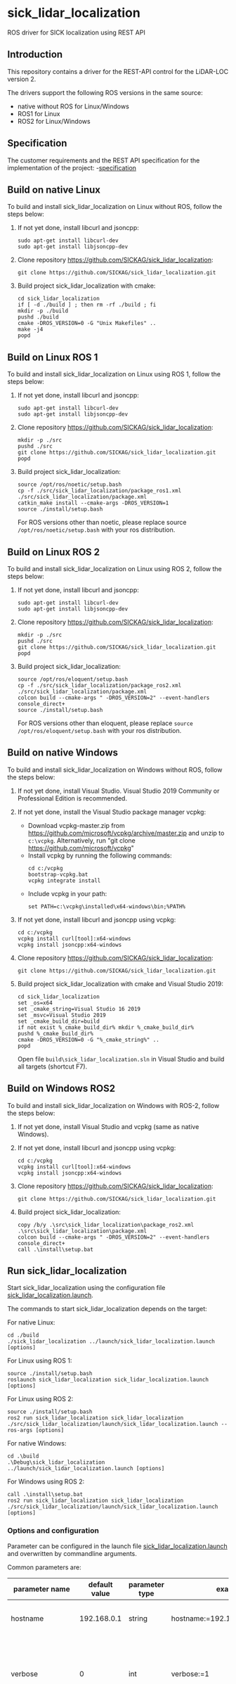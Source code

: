 # sick_lidar_localization

ROS driver for SICK localization using REST API

## Introduction

This repository contains a driver for the REST-API control for the LiDAR-LOC version 2. 

The drivers support the following ROS versions in the same source:

* native without ROS for Linux/Windows
* ROS1 for Linux
* ROS2 for Linux/Windows

## Specification

The customer requirements and the REST API specification for the implementation of the project:
-[specification](doc/specifications/README.md)

## Build on native Linux

To build and install sick_lidar_localization on Linux without ROS, follow the steps below:

1. If not yet done, install libcurl and jsoncpp:
    ```
    sudo apt-get install libcurl-dev
    sudo apt-get install libjsoncpp-dev
    ```
2. Clone repository https://github.com/SICKAG/sick_lidar_localization:
    ```
    git clone https://github.com/SICKAG/sick_lidar_localization.git
    ```

3. Build project sick_lidar_localization with cmake:
    ```
    cd sick_lidar_localization
    if [ -d ./build ] ; then rm -rf ./build ; fi
    mkdir -p ./build
    pushd ./build
    cmake -DROS_VERSION=0 -G "Unix Makefiles" ..
    make -j4
    popd
    ```

## Build on Linux ROS 1

To build and install sick_lidar_localization on Linux using ROS 1, follow the steps below:

1. If not yet done, install libcurl and jsoncpp:
    ```
    sudo apt-get install libcurl-dev
    sudo apt-get install libjsoncpp-dev
    ```
2. Clone repository https://github.com/SICKAG/sick_lidar_localization:
    ```
    mkdir -p ./src
    pushd ./src
    git clone https://github.com/SICKAG/sick_lidar_localization.git
    popd
    ```

3. Build project sick_lidar_localization:
    ```
    source /opt/ros/noetic/setup.bash
    cp -f ./src/sick_lidar_localization/package_ros1.xml ./src/sick_lidar_localization/package.xml 
    catkin_make install --cmake-args -DROS_VERSION=1
    source ./install/setup.bash 
    ```
    For ROS versions other than noetic, please replace source `/opt/ros/noetic/setup.bash` with your ros distribution.

## Build on Linux ROS 2

To build and install sick_lidar_localization on Linux using ROS 2, follow the steps below:

1. If not yet done, install libcurl and jsoncpp:
    ```
    sudo apt-get install libcurl-dev
    sudo apt-get install libjsoncpp-dev
    ```
2. Clone repository https://github.com/SICKAG/sick_lidar_localization:
    ```
    mkdir -p ./src
    pushd ./src
    git clone https://github.com/SICKAG/sick_lidar_localization.git
    popd
    ```

3. Build project sick_lidar_localization:
    ```
    source /opt/ros/eloquent/setup.bash
    cp -f ./src/sick_lidar_localization/package_ros2.xml ./src/sick_lidar_localization/package.xml 
    colcon build --cmake-args " -DROS_VERSION=2" --event-handlers console_direct+
    source ./install/setup.bash 
    ```
    For ROS versions other than eloquent, please replace `source /opt/ros/eloquent/setup.bash` with your ros distribution.

## Build on native Windows

To build and install sick_lidar_localization on Windows without ROS, follow the steps below:

1. If not yet done, install Visual Studio. Visual Studio 2019 Community or Professional Edition is recommended.

2. If not yet done, install the Visual Studio package manager vcpkg:
    * Download vcpkg-master.zip from https://github.com/microsoft/vcpkg/archive/master.zip and unzip to `c:\vcpkg`. Alternatively, run "git clone https://github.com/microsoft/vcpkg"
    * Install vcpkg by running the following commands:
        ```
        cd c:/vcpkg
        bootstrap-vcpkg.bat
        vcpkg integrate install
        ```
    * Include vcpkg in your path:
        ```
        set PATH=c:\vcpkg\installed\x64-windows\bin;%PATH%
        ```

3. If not yet done, install libcurl and jsoncpp using vcpkg:
    ```
    cd c:/vcpkg
    vcpkg install curl[tool]:x64-windows
    vcpkg install jsoncpp:x64-windows
    ```

4. Clone repository https://github.com/SICKAG/sick_lidar_localization:
   ```
   git clone https://github.com/SICKAG/sick_lidar_localization.git
   ```

5. Build project sick_lidar_localization with cmake and Visual Studio 2019:
   ```
   cd sick_lidar_localization
   set _os=x64
   set _cmake_string=Visual Studio 16 2019
   set _msvc=Visual Studio 2019
   set _cmake_build_dir=build
   if not exist %_cmake_build_dir% mkdir %_cmake_build_dir%
   pushd %_cmake_build_dir%
   cmake -DROS_VERSION=0 -G "%_cmake_string%" ..
   popd
   ```
   Open file `build\sick_lidar_localization.sln` in Visual Studio and build all targets (shortcut F7).

## Build on Windows ROS2

To build and install sick_lidar_localization on Windows with ROS-2, follow the steps below:

1. If not yet done, install Visual Studio and vcpkg (same as native Windows).

2. If not yet done, install libcurl and jsoncpp using vcpkg:
    ```
    cd c:/vcpkg
    vcpkg install curl[tool]:x64-windows
    vcpkg install jsoncpp:x64-windows
    ```

3. Clone repository https://github.com/SICKAG/sick_lidar_localization:
    ```
    git clone https://github.com/SICKAG/sick_lidar_localization.git
    ```

4. Build project sick_lidar_localization:
    ```
    copy /b/y .\src\sick_lidar_localization\package_ros2.xml .\src\sick_lidar_localization\package.xml
    colcon build --cmake-args " -DROS_VERSION=2" --event-handlers console_direct+
    call .\install\setup.bat
    ```

## Run sick_lidar_localization

Start sick_lidar_localization using the configuration file [sick_lidar_localization.launch](launch/sick_lidar_localization.launch).

The commands to start sick_lidar_localization depends on the target:

For native Linux:
```
cd ./build
./sick_lidar_localization ../launch/sick_lidar_localization.launch [options]
```

For Linux using ROS 1:
```
source ./install/setup.bash 
roslaunch sick_lidar_localization sick_lidar_localization.launch [options]
```

For Linux using ROS 2:
```
source ./install/setup.bash 
ros2 run sick_lidar_localization sick_lidar_localization ./src/sick_lidar_localization/launch/sick_lidar_localization.launch --ros-args [options]
```

For native Windows:
```
cd .\build
.\Debug\sick_lidar_localization ../launch/sick_lidar_localization.launch [options]
```

For Windows using ROS 2:
```
call .\install\setup.bat
ros2 run sick_lidar_localization sick_lidar_localization ./src/sick_lidar_localization/launch/sick_lidar_localization.launch [options]
```

### Options and configuration

Parameter can be configured in the launch file [sick_lidar_localization.launch](launch/sick_lidar_localization.launch) and overwritten by commandline arguments. 

Common parameters are:

| **parameter name** | **default value** | **parameter type** | **example** | **description** |
|--------------------|-------------------|--------------------|-------------|-----------------|
| hostname | 192.168.0.1 | string | hostname:=192.168.0.1 | IP address of the SIM localization controller |
| verbose  | 0           | int    | verbose:=1            | Print informational messages (verbose>0, otherwise error messages only) |
| udp_ip_sim_output | "" | string | udp_ip_sim_output:=192.168.0.100 | IP address of your local machine (i.e. the receiver of UDP stream messages) |
| udp_ip_sim_input | 192.168.0.1 | string | udp_ip_sim_input:=192.168.0.1 | IP address of host to send input UDP messages to, should be identical to hostname (except for unittests) |

## REST API services

LiDAR-LOC can be configured using a JSON REST API. This API is available using ROS services (on ROS-1 and ROS-2) or commandline tool `gen_service_call` (on all target systems). See [REST API services](doc/sick_localization_services.md) for details.

## <a name="cpp_api"></a> C++ API

On native Linux or Windows without ROS, tool `gen_service_call` can be used for the [REST API services](doc/sick_localization_services.md). UDP stream messages can be processed using the [C++ API](doc/cpp_api.md).

## UDP stream messages

LiDAR-LOC receives and sends messages from resp. to the localization controller using UDP. UDP output messages are UDP messages sent from the localization controller to the local PC. UDP input messages are UDP messages sent from the local PC to the localization controller. On ROS-1 and ROS-2, these UDP-messages are converted from resp. to ROS messages. On native Linux and Windows systems, these UDP-messages can be processed using the [C++ API](doc/cpp_api.md).

UDP stream output messages are:
* [Odometry messages type 1 version 4](msg/OdometryMessage0104.msg)
* [Odometry messages type 1 version 5](msg/OdometryMessage0105.msg)
* [Code measurement messages type 3 version 4](msg/CodeMeasurementMessage0304.msg)
* [Line measurement messages type 4 version 3](msg/LineMeasurementMessage0403.msg)
* [Line measurement messages type 4 version 4](msg/LineMeasurementMessage0404.msg)
* [Localization result messages type 5 version 2](msg/LocalizationControllerResultMessage0502.msg)

UDP stream input messages are:
* [Odometry messages type 1 version 1](msg/OdometryMessage0101.msg)
* [Odometry messages type 1 version 4](msg/OdometryMessage0104.msg)
* [Odometry messages type 1 version 5](msg/OdometryMessage0105.msg)
* [Encoder measurement messages type 2 version 2](msg/EncoderMeasurementMessage0202.msg)
* [Code measurement messages type 3 version 3](msg/CodeMeasurementMessage0303.msg)
* [Line measurement messages type 4 version 3](msg/LineMeasurementMessage0403.msg)
* [Line measurement messages type 4 version 4](msg/LineMeasurementMessage0404.msg)

See [UDP stream messages](doc/sim_messages.md) for details and examples.

## Timestamps and time synchronization

The localization timestamps in UDP output messages are converted to system time using a Software-PLL. See [Time synchronization](doc/timing.md) and [Software-PLL](doc/software_pll.md) for details.

## Tools and unittests

### Visualization of localization results

Localization results (i.e. the sensor position and orientation) can be visualized on ROS using pointcloud_convert. The tool converts Localization result messages and publishes the sensor pose and transform. Run pointcloud_converter and rviz, then add topic `/cloud/PointCloud2` and display type `TF`.

ROS-1 usage example:

```
source ./install/setup.bash 
roslaunch sick_lidar_localization sick_lidar_localization.launch &
sleep 3 ; roslaunch sick_lidar_localization pointcloud_converter.launch &
sleep 3 ; rosrun rviz rviz -d ./src/sick_lidar_localization/test/config/rviz_sick_lidar_localization_pointcloud.rviz
```

ROS-2 usage example:

```
source ./install/setup.bash 
ros2 run sick_lidar_localization sick_lidar_localization ./src/sick_lidar_localization/launch/sick_lidar_localization.launch &
sleep 3 ; ros2 run sick_lidar_localization pointcloud_converter ./src/sick_lidar_localization/launch/pointcloud_converter.launch &
sleep 3 ; rviz2 -d ./src/sick_lidar_localization//test/config/rviz2_sick_lidar_localization_pointcloud.rviz2
```

The following screenshot shows an example of the sensor pose with the sensor transform and 4 points in "cloud" coordinates:

![rviz_pointcloud_converter_screenshot](doc/screenshots/rviz_pointcloud_converter_screenshot1.png)

### Unittests

Folder `sick_lidar_localization/test/scripts` provide scripts for development and unittests on ROS-1, ROS-2 and native Linux or Windows. Run the following scripts for a short unittest in case of problems or use them as examples to run lidar localization:

ROS-1 Linux:
```
cd ./src/sick_lidar_localization/test/scripts
./makeall_ros1.bash
./run_linux_ros1_simu.bash
```

ROS-2 Linux:
```
cd ./src/sick_lidar_localization/test/scripts
./makeall_ros2.bash
./run_linux_ros2_simu.bash
```

Native Linux:
```
cd ./src/sick_lidar_localization/test/scripts
./makeall_linux.bash
./run_linux_simu.bash
```

Native Windows:
```
cd .\src\sick_lidar_localization\test\scripts
.\make_win64.cmd
Open sick_lidar_localization.sln in build folder and rebuild (debug version)
.\run_win64_simu.cmd
```

## FAQ, troubleshooting

### Setup

:question: How can I setup my sensor using SOPASair?

:white_check_mark: To setup and configure LiDAR-LOC with SOPASair, use of Chrome-browser under Windows is highly recommended.
See [Quickstart-Setup-SOPASair.md](doc/Quickstart-Setup-SOPASair.md) for a quickstart. 
Find detailed information in the operation manuals published on https://supportportal.sick.com/products/localization/lidar-localization/lidar-loc/ .  

### Test and diagnosis

:question: How can I activate informational messages for tests and diagnosis?

:white_check_mark: Start sick_lidar_localization with option `verbose:=1` to activate informational messages.

:question: How can I record and save localization data for offline tests and diagnosis?

:white_check_mark: Use wireshark to save udp-data from the localization server as described in [udp data recording](doc/sick_localization_recording.md)

### Error messages

:question: `ModuleNotFoundError: No module named flask` when running sick_rest_server.py

:white_check_mark: sick_rest_server.py requires python3 and flask. Install flask with `pip install flask` (on Linux, use `pip3 install flask`)

:question: `ModuleNotFoundError: No module named pcapng` when running sim_pcapng_player.py

:white_check_mark: sick_rest_server.py requires python3 with modules scapy, pypcapfile and python-pcapng. Install with `pip` (resp `pip3` on Linux):
```
pip install scapy
pip install pypcapfile
pip install python-pcapng
```
If you're still getting `ModuleNotFoundError` messages, try `sudo pip install` resp. `sudo pip3 install` instead of `pip install`.

:question: UDP messages have CRC checksum error in wireshark or tcpdump

:white_check_mark: Excerpt from https://docs.gz.ro/tuning-network-cards-on-linux.html : "If you have offload features enabled and you see chksum incorrect in tcpdump output, without any packet errors and your network is working properly: it is nothing to worry about because the checksum is actually calculated on the network adapter and the tcpdump is showing the checksum calculated on kernel level."

:question: Error MSB3491 on Windows: "Could not write lines to file. The fully qualified file name must be less than 260 characters"

:white_check_mark: Possible solutions are e.g.:
* Just clone repository https://github.com/SICKAG/sick_lidar_localization into a short path, f.e. directly to `C:\`: 
    ```
    cd c:\
    git clone https://github.com/SICKAG/sick_lidar_localization.git
    ```
    This is the recommended solution. Working on shared folder might cause errors using ROS-2 on Windows.
* Alternatively, use subst to shorten long paths, f.e.:
    ```
    subst <long_path_to_sick_lidar_localization> s:
    cd /d s:\
    ```
* Alternatively, See https://docs.ros.org/en/foxy/Guides/Installation-Troubleshooting.html:
    * Run regedit.exe, navigate to Computer\HKEY_LOCAL_MACHINE\SYSTEM\CurrentControlSet\Control\FileSystem, and set LongPathsEnabled to 0x00000001 (1).
    * Hit the windows key and type Edit Group Policy (gpedit.msc). Navigate to Local Computer Policy > Computer Configuration > Administrative Templates > System > Filesystem. Right click Enable Win32 long paths, click Edit. In the dialog, select Enabled and click OK.

:question: `rivz2` does not work on Windows

:white_check_mark: Start rviz2 with 
    ```
    call C:\dev\ros2_foxy\local_setup.bat
    call c:\opt\ros\foxy\x64\setup.bat
    call .\install\setup.bat
    ros2 run rviz2 rviz2
    ```

